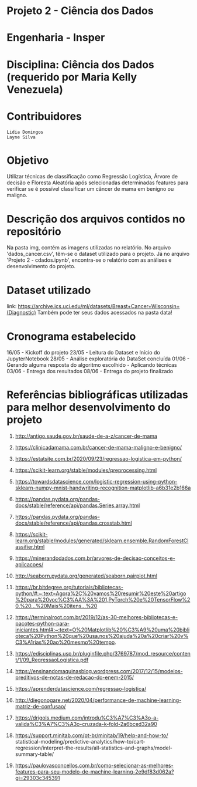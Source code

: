 # Projeto 2 - Ciência dos Dados
# Engenharia - Insper 
# Disciplina: Ciência dos Dados (requerido por Maria Kelly Venezuela)
# Contribuidores 
    Lidia Domingos
    Layne Silva

# Objetivo
Utilizar técnicas de classificação como Regressão Logística, Árvore de decisão e Floresta Aleatória após selecionadas determinadas features para verificar se é possível classificar um câncer de mama em benigno ou maligno.

# Descrição dos arquivos contidos no repositório 
Na pasta img, contém as imagens utilizadas no relatório. No arquivo 'dados_cancer.csv', têm-se o dataset utilizado para o projeto. Já no arquivo 'Projeto 2 - cdados.ipynb', encontra-se o relatório com as análises e desenvolvimento do projeto.

# Dataset utilizado
link: https://archive.ics.uci.edu/ml/datasets/Breast+Cancer+Wisconsin+(Diagnostic)
Também pode ter seus dados acessados na pasta data!

# Cronograma estabelecido
 16/05 - Kickoff do projeto
 23/05 - Leitura do Dataset e Início do JupyterNotebook
 28/05 - Análise exploratória do DataSet concluída
 01/06 - Gerando alguma resposta do algoritmo escolhido - Aplicando técnicas
 03/06 - Entrega dos resultados
 08/06 - Entrega do projeto finalizado

# Referências bibliográficas utilizadas para melhor desenvolvimento do projeto

1. http://antigo.saude.gov.br/saude-de-a-z/cancer-de-mama

2. https://clinicadamama.com.br/cancer-de-mama-maligno-e-benigno/

3. https://estatsite.com.br/2020/09/23/regressao-logistica-em-python/

4. https://scikit-learn.org/stable/modules/preprocessing.html

5. https://towardsdatascience.com/logistic-regression-using-python-sklearn-numpy-mnist-handwriting-recognition-matplotlib-a6b31e2b166a

6. https://pandas.pydata.org/pandas-docs/stable/reference/api/pandas.Series.array.html

7. https://pandas.pydata.org/pandas-docs/stable/reference/api/pandas.crosstab.html

8. https://scikit-learn.org/stable/modules/generated/sklearn.ensemble.RandomForestClassifier.html

9. https://minerandodados.com.br/arvores-de-decisao-conceitos-e-aplicacoes/

10. http://seaborn.pydata.org/generated/seaborn.pairplot.html

11. https://br.bitdegree.org/tutoriais/bibliotecas-python/#:~:text=Agora%2C%20vamos%20resumir%20este%20artigo%20para%20voc%C3%AA%3A%201,PyTorch%20e%20TensorFlow%20.%20...%20Mais%20itens...%20

12. https://terminalroot.com.br/2019/12/as-30-melhores-bibliotecas-e-pacotes-python-para-iniciantes.html#:~:text=O%20Matplotlib%20%C3%A9%20uma%20biblioteca%20Python%20que%20usa,nos%20ajuda%20a%20criar%20v%C3%A1rias%20ao%20mesmo%20tempo.

13. https://edisciplinas.usp.br/pluginfile.php/3769787/mod_resource/content/1/09_RegressaoLogistica.pdf

14. https://ensinandomaquinasblog.wordpress.com/2017/12/15/modelos-preditivos-de-notas-de-redacao-do-enem-2015/

15. https://aprenderdatascience.com/regressao-logistica/

16. http://diegonogare.net/2020/04/performance-de-machine-learning-matriz-de-confusao/

17. https://drigols.medium.com/introdu%C3%A7%C3%A3o-a-valida%C3%A7%C3%A3o-cruzada-k-fold-2a6bced32a90

18. https://support.minitab.com/pt-br/minitab/19/help-and-how-to/
statistical-modeling/predictive-analytics/how-to/cart-regression/interpret-the-results/all-statistics-and-graphs/model-summary-table/

19. https://paulovasconcellos.com.br/como-selecionar-as-melhores-features-para-seu-modelo-de-machine-learning-2e9df83d062a?gi=29303c345391



